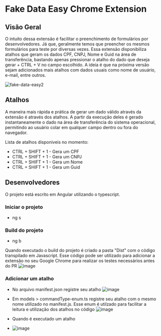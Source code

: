# Fake Data Easy Chrome Extension
## Visão Geral
O intuito dessa extensão é facilitar o preenchimento de formulários por desenvolvedores. Já que, geralmente temos que preencher os mesmos formulários para teste por diversas vezes.
Essa extensão disponibiliza atalhos que geram os dados CPF, CNPJ, Nome e Guid na área de transferência, bastando apenas pressionar o atalho do dado que deseja gerar + CTRL + V no campo escolhido.
A ideia é que na próxima versão sejam adicionados mais atalhos com dados usuais como nome de usuário, e-mail, entre outros.

![fake-data-easy2](https://user-images.githubusercontent.com/12072278/125501518-8a9d09ee-f20a-4513-87f2-ea6428a7b78f.gif)

## Atalhos

A maneira mais rápida e prática de gerar um dado válido através da extensão é através dos atalhos. A partir da execução deles é gerado instantaneamente o dado na área de transferência do sistema operacional, permitindo ao usuário colar em qualquer campo dentro ou fora do navegador. 

Lista de atalhos disponiveis no momento:

- CTRL + SHIFT + 1 - Gera um CPF
- CTRL + SHIFT + 1 - Gera um CNPJ
- CTRL + SHIFT + 1 - Gera um Nome 
- CTRL + SHIFT + 1 - Gera um Guid

## Desenvolvedores
O projeto está escrito em Angular utilizando o typescript.

### Iniciar o projeto
- ng s

### Build do projeto
- ng b

Quando executado o build do projeto é criado a pasta "Dist" com o código transpilado em Javascript. Esse código pode ser utilizado para adicionar a extensão no seu Google Chrome para realizar os testes necessários antes do PR
![image](https://user-images.githubusercontent.com/12072278/125503405-a20deef5-38e9-4f37-96d5-371150593a54.png)

### Adicionar um atalho

- No arquivo manifest.json registre seu atalho 
![image](https://user-images.githubusercontent.com/12072278/125504032-320c2b4d-e1ab-4793-92fa-67ad610bc9b7.png)
- Em models > commandType-enum.ts registre seu atalho com o mesmo nome utilizado no manifest.js. Esse enum é utilzado para facilitar a leitura e utilização dos atalhos no código
![image](https://user-images.githubusercontent.com/12072278/125504266-6ec4ad53-6546-467e-b7ca-ff13ba741d66.png)

- Quando é executado um atalho 
- ![image](https://user-images.githubusercontent.com/12072278/125504497-9bb904b7-d103-4514-8734-e2c57b804461.png)




